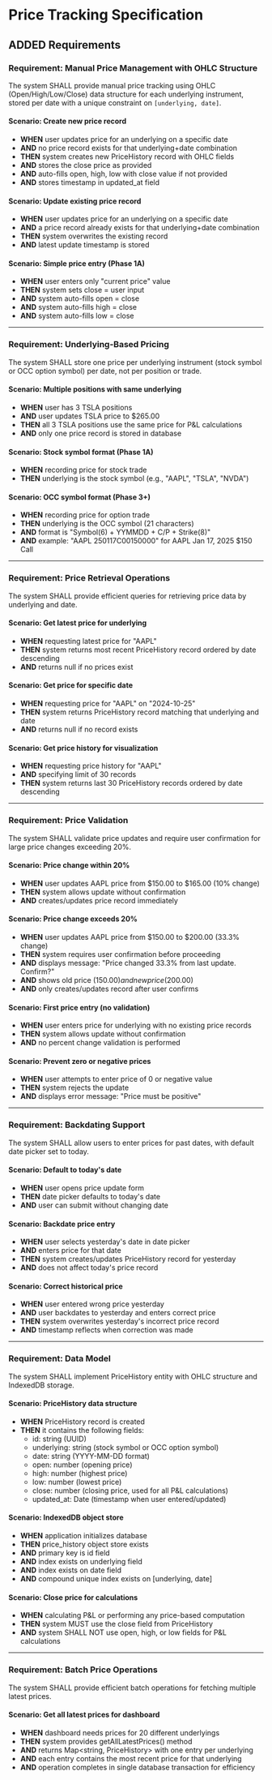# Price Tracking Specification

## ADDED Requirements

### Requirement: Manual Price Management with OHLC Structure

The system SHALL provide manual price tracking using OHLC (Open/High/Low/Close) data structure for each underlying instrument, stored per date with a unique constraint on `[underlying, date]`.

#### Scenario: Create new price record

- **WHEN** user updates price for an underlying on a specific date
- **AND** no price record exists for that underlying+date combination
- **THEN** system creates new PriceHistory record with OHLC fields
- **AND** stores the close price as provided
- **AND** auto-fills open, high, low with close value if not provided
- **AND** stores timestamp in updated_at field

#### Scenario: Update existing price record

- **WHEN** user updates price for an underlying on a specific date
- **AND** a price record already exists for that underlying+date combination
- **THEN** system overwrites the existing record
- **AND** latest update timestamp is stored

#### Scenario: Simple price entry (Phase 1A)

- **WHEN** user enters only "current price" value
- **THEN** system sets close = user input
- **AND** system auto-fills open = close
- **AND** system auto-fills high = close
- **AND** system auto-fills low = close

---

### Requirement: Underlying-Based Pricing

The system SHALL store one price per underlying instrument (stock symbol or OCC option symbol) per date, not per position or trade.

#### Scenario: Multiple positions with same underlying

- **WHEN** user has 3 TSLA positions
- **AND** user updates TSLA price to $265.00
- **THEN** all 3 TSLA positions use the same price for P&L calculations
- **AND** only one price record is stored in database

#### Scenario: Stock symbol format (Phase 1A)

- **WHEN** recording price for stock trade
- **THEN** underlying is the stock symbol (e.g., "AAPL", "TSLA", "NVDA")

#### Scenario: OCC symbol format (Phase 3+)

- **WHEN** recording price for option trade
- **THEN** underlying is the OCC symbol (21 characters)
- **AND** format is "Symbol(6) + YYMMDD + C/P + Strike(8)"
- **AND** example: "AAPL  250117C00150000" for AAPL Jan 17, 2025 $150 Call

---

### Requirement: Price Retrieval Operations

The system SHALL provide efficient queries for retrieving price data by underlying and date.

#### Scenario: Get latest price for underlying

- **WHEN** requesting latest price for "AAPL"
- **THEN** system returns most recent PriceHistory record ordered by date descending
- **AND** returns null if no prices exist

#### Scenario: Get price for specific date

- **WHEN** requesting price for "AAPL" on "2024-10-25"
- **THEN** system returns PriceHistory record matching that underlying and date
- **AND** returns null if no record exists

#### Scenario: Get price history for visualization

- **WHEN** requesting price history for "AAPL"
- **AND** specifying limit of 30 records
- **THEN** system returns last 30 PriceHistory records ordered by date descending

---

### Requirement: Price Validation

The system SHALL validate price updates and require user confirmation for large price changes exceeding 20%.

#### Scenario: Price change within 20%

- **WHEN** user updates AAPL price from $150.00 to $165.00 (10% change)
- **THEN** system allows update without confirmation
- **AND** creates/updates price record immediately

#### Scenario: Price change exceeds 20%

- **WHEN** user updates AAPL price from $150.00 to $200.00 (33.3% change)
- **THEN** system requires user confirmation before proceeding
- **AND** displays message: "Price changed 33.3% from last update. Confirm?"
- **AND** shows old price ($150.00) and new price ($200.00)
- **AND** only creates/updates record after user confirms

#### Scenario: First price entry (no validation)

- **WHEN** user enters price for underlying with no existing price records
- **THEN** system allows update without confirmation
- **AND** no percent change validation is performed

#### Scenario: Prevent zero or negative prices

- **WHEN** user attempts to enter price of 0 or negative value
- **THEN** system rejects the update
- **AND** displays error message: "Price must be positive"

---

### Requirement: Backdating Support

The system SHALL allow users to enter prices for past dates, with default date picker set to today.

#### Scenario: Default to today's date

- **WHEN** user opens price update form
- **THEN** date picker defaults to today's date
- **AND** user can submit without changing date

#### Scenario: Backdate price entry

- **WHEN** user selects yesterday's date in date picker
- **AND** enters price for that date
- **THEN** system creates/updates PriceHistory record for yesterday
- **AND** does not affect today's price record

#### Scenario: Correct historical price

- **WHEN** user entered wrong price yesterday
- **AND** user backdates to yesterday and enters correct price
- **THEN** system overwrites yesterday's incorrect price record
- **AND** timestamp reflects when correction was made

---

### Requirement: Data Model

The system SHALL implement PriceHistory entity with OHLC structure and IndexedDB storage.

#### Scenario: PriceHistory data structure

- **WHEN** PriceHistory record is created
- **THEN** it contains the following fields:
  - id: string (UUID)
  - underlying: string (stock symbol or OCC option symbol)
  - date: string (YYYY-MM-DD format)
  - open: number (opening price)
  - high: number (highest price)
  - low: number (lowest price)
  - close: number (closing price, used for all P&L calculations)
  - updated_at: Date (timestamp when user entered/updated)

#### Scenario: IndexedDB object store

- **WHEN** application initializes database
- **THEN** price_history object store exists
- **AND** primary key is id field
- **AND** index exists on underlying field
- **AND** index exists on date field
- **AND** compound unique index exists on [underlying, date]

#### Scenario: Close price for calculations

- **WHEN** calculating P&L or performing any price-based computation
- **THEN** system MUST use the close field from PriceHistory
- **AND** system SHALL NOT use open, high, or low fields for P&L calculations

---

### Requirement: Batch Price Operations

The system SHALL provide efficient batch operations for fetching multiple latest prices.

#### Scenario: Get all latest prices for dashboard

- **WHEN** dashboard needs prices for 20 different underlyings
- **THEN** system provides getAllLatestPrices() method
- **AND** returns Map<string, PriceHistory> with one entry per underlying
- **AND** each entry contains the most recent price for that underlying
- **AND** operation completes in single database transaction for efficiency

